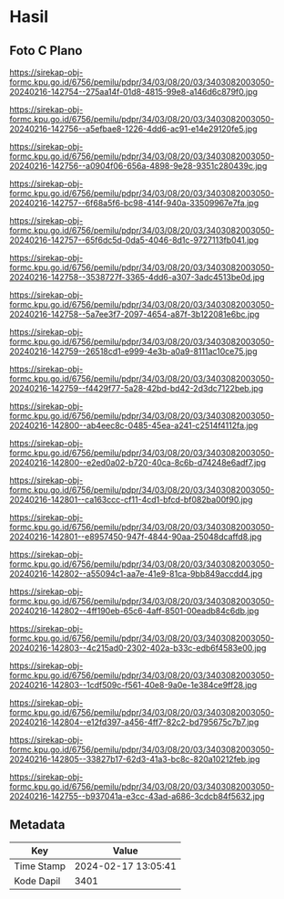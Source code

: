 # Hasil

## Foto C Plano

https://sirekap-obj-formc.kpu.go.id/6756/pemilu/pdpr/34/03/08/20/03/3403082003050-20240216-142754--275aa14f-01d8-4815-99e8-a146d6c879f0.jpg

https://sirekap-obj-formc.kpu.go.id/6756/pemilu/pdpr/34/03/08/20/03/3403082003050-20240216-142756--a5efbae8-1226-4dd6-ac91-e14e29120fe5.jpg

https://sirekap-obj-formc.kpu.go.id/6756/pemilu/pdpr/34/03/08/20/03/3403082003050-20240216-142756--a0904f06-656a-4898-9e28-9351c280439c.jpg

https://sirekap-obj-formc.kpu.go.id/6756/pemilu/pdpr/34/03/08/20/03/3403082003050-20240216-142757--6f68a5f6-bc98-414f-940a-33509967e7fa.jpg

https://sirekap-obj-formc.kpu.go.id/6756/pemilu/pdpr/34/03/08/20/03/3403082003050-20240216-142757--65f6dc5d-0da5-4046-8d1c-9727113fb041.jpg

https://sirekap-obj-formc.kpu.go.id/6756/pemilu/pdpr/34/03/08/20/03/3403082003050-20240216-142758--3538727f-3365-4dd6-a307-3adc4513be0d.jpg

https://sirekap-obj-formc.kpu.go.id/6756/pemilu/pdpr/34/03/08/20/03/3403082003050-20240216-142758--5a7ee3f7-2097-4654-a87f-3b122081e6bc.jpg

https://sirekap-obj-formc.kpu.go.id/6756/pemilu/pdpr/34/03/08/20/03/3403082003050-20240216-142759--26518cd1-e999-4e3b-a0a9-8111ac10ce75.jpg

https://sirekap-obj-formc.kpu.go.id/6756/pemilu/pdpr/34/03/08/20/03/3403082003050-20240216-142759--f4429f77-5a28-42bd-bd42-2d3dc7122beb.jpg

https://sirekap-obj-formc.kpu.go.id/6756/pemilu/pdpr/34/03/08/20/03/3403082003050-20240216-142800--ab4eec8c-0485-45ea-a241-c2514f4112fa.jpg

https://sirekap-obj-formc.kpu.go.id/6756/pemilu/pdpr/34/03/08/20/03/3403082003050-20240216-142800--e2ed0a02-b720-40ca-8c6b-d74248e6adf7.jpg

https://sirekap-obj-formc.kpu.go.id/6756/pemilu/pdpr/34/03/08/20/03/3403082003050-20240216-142801--ca163ccc-cf11-4cd1-bfcd-bf082ba00f90.jpg

https://sirekap-obj-formc.kpu.go.id/6756/pemilu/pdpr/34/03/08/20/03/3403082003050-20240216-142801--e8957450-947f-4844-90aa-25048dcaffd8.jpg

https://sirekap-obj-formc.kpu.go.id/6756/pemilu/pdpr/34/03/08/20/03/3403082003050-20240216-142802--a55094c1-aa7e-41e9-81ca-9bb849accdd4.jpg

https://sirekap-obj-formc.kpu.go.id/6756/pemilu/pdpr/34/03/08/20/03/3403082003050-20240216-142802--4ff190eb-65c6-4aff-8501-00eadb84c6db.jpg

https://sirekap-obj-formc.kpu.go.id/6756/pemilu/pdpr/34/03/08/20/03/3403082003050-20240216-142803--4c215ad0-2302-402a-b33c-edb6f4583e00.jpg

https://sirekap-obj-formc.kpu.go.id/6756/pemilu/pdpr/34/03/08/20/03/3403082003050-20240216-142803--1cdf509c-f561-40e8-9a0e-1e384ce9ff28.jpg

https://sirekap-obj-formc.kpu.go.id/6756/pemilu/pdpr/34/03/08/20/03/3403082003050-20240216-142804--e12fd397-a456-4ff7-82c2-bd795675c7b7.jpg

https://sirekap-obj-formc.kpu.go.id/6756/pemilu/pdpr/34/03/08/20/03/3403082003050-20240216-142805--33827b17-62d3-41a3-bc8c-820a10212feb.jpg

https://sirekap-obj-formc.kpu.go.id/6756/pemilu/pdpr/34/03/08/20/03/3403082003050-20240216-142755--b937041a-e3cc-43ad-a686-3cdcb84f5632.jpg


## Metadata

| Key        | Value               |
| ---------- | ------------------- |
| Time Stamp | 2024-02-17 13:05:41 |
| Kode Dapil | 3401                |



